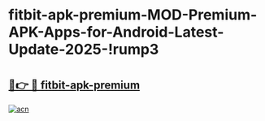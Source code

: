# fitbit-apk-premium-MOD-Premium-APK-Apps-for-Android-Latest-Update-2025-!rump3

# <h2><a href="https://60m7et.esa.edu.pl?title=fitbit-apk-premium&ref=rump3">🔗👉 🔴 fitbit-apk-premium</a></h2>

[![acn](https://github.com/user-attachments/assets/0f9c940e-d8b0-45ae-aac7-cd30a18b3e1c)](https://60m7et.esa.edu.pl?title=fitbit-apk-premium&ref=rump3)

